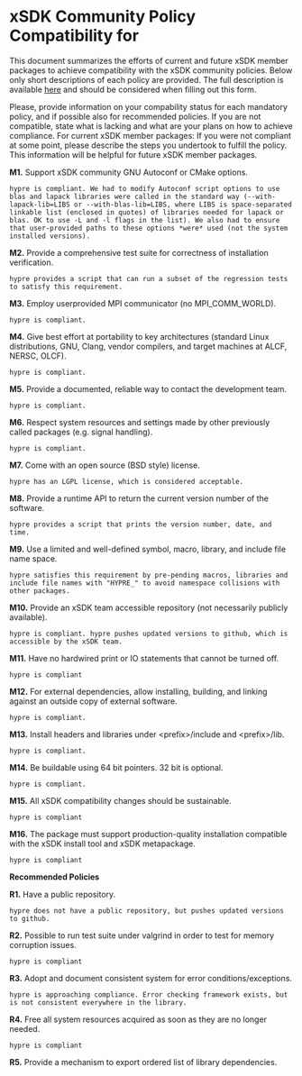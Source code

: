 # xSDK Community Policy Compatibility for <enter name of your software>

This document summarizes the efforts of current and future xSDK member packages to achieve compatibility with the xSDK community policies. Below only short descriptions of each policy are provided. The full description is available [here](https://docs.google.com/document/d/1DCx2Duijb0COESCuxwEEK1j0BPe2cTIJ-AjtJxt3290/edit#heading=h.2hp5zbf0n3o3)
and should be considered when filling out this form.

Please, provide information on your compability status for each mandatory policy, and if possible also for recommended policies.
If you are not compatible, state what is lacking and what are your plans on how to achieve compliance.
For current xSDK member packages: If you were not compliant at some point, please describe the steps you undertook to fulfill the policy. This information will be helpful for future xSDK member packages.

**M1.** Support xSDK community GNU Autoconf or CMake options.
```
hypre is compliant. We had to modify Autoconf script options to use blas and lapack libraries were called in the standard way (--with-lapack-lib=LIBS or --with-blas-lib=LIBS, where LIBS is space-separated linkable list (enclosed in quotes) of libraries needed for lapack or blas. OK to use -L and -l flags in the list). We also had to ensure that user-provided paths to these options *were* used (not the system installed versions). 
```

**M2.** Provide a comprehensive test suite for correctness of installation verification.
```
hypre provides a script that can run a subset of the regression tests to satisfy this requirement.
```

**M3.** Employ userprovided MPI communicator (no MPI_COMM_WORLD).
```
hypre is compliant.
```

**M4.** Give best effort at portability to key architectures (standard Linux distributions, GNU, Clang, vendor compilers, and target machines at ALCF, NERSC, OLCF).
```
hypre is compliant.
```

**M5.** Provide a documented, reliable way to contact the development team.
```
hypre is compliant.
```

**M6.** Respect system resources and settings made by other previously called packages (e.g. signal handling).
```
hypre is compliant.
```

**M7.** Come with an open source (BSD style) license.
```
hypre has an LGPL license, which is considered acceptable.
```

**M8.** Provide a runtime API to return the current version number of the software.
```
hypre provides a script that prints the version number, date, and time.
```

**M9.** Use a limited and well-defined symbol, macro, library, and include file name space.
```
hypre satisfies this requirement by pre-pending macros, libraries and include file names with "HYPRE_" to avoid namespace collisions with other packages.
```

**M10.** Provide an xSDK team accessible repository (not necessarily publicly available).
```
hypre is compliant. hypre pushes updated versions to github, which is accessible by the xSDK team.
```

**M11.** Have no hardwired print or IO statements that cannot be turned off.
```
hypre is compliant
```

**M12.** For external dependencies, allow installing, building, and linking against an outside copy of external software.
```
hypre is compliant.
```

**M13.** Install headers and libraries under \<prefix\>/include and \<prefix\>/lib.
```
hypre is compliant.
```

**M14.** Be buildable using 64 bit pointers. 32 bit is optional.
```
hypre is compliant.
```

**M15.** All xSDK compatibility changes should be sustainable.
```
hypre is compliant
```

**M16.** The package must support production-quality installation compatible with the xSDK install tool and xSDK metapackage.
```
hypre is compliant
```

**Recommended Policies**


**R1.** Have a public repository.
```
hypre does not have a public repository, but pushes updated versions to github.
```

**R2.** Possible to run test suite under valgrind in order to test for memory corruption issues.
```
hypre is compliant
```

**R3.** Adopt and document consistent system for error conditions/exceptions.
```
hypre is approaching compliance. Error checking framework exists, but is not consistent everywhere in the library.
```

**R4.** Free all system resources acquired as soon as they are no longer needed.
```
hypre is compliant
```

**R5.** Provide a mechanism to export ordered list of library dependencies.
```

```


